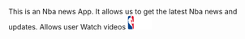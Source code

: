 This is an Nba news App.
It allows us to get the latest Nba news and updates. Allows user Watch videos
![Nbaimage](nba_logo.png)